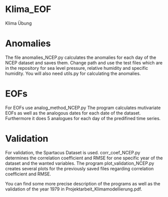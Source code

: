 # Klima_EOF
Klima Übung

# Anomalies
The file anomalies_NCEP.py calculates the anomalies for each day of the NCEP dataset and saves them.
Change path and use the test files which are in the repository for sea level pressure, relative humidity and specific humidity. You will also need utils.py for calculating the anomalies.

# EOFs
For EOFs use analog_method_NCEP.py
The program calculates mutivariate EOFs as well as the analogous dates for each date of the dataset. Furthermore it does 5 analogues for each day of the predifined time series. 

# Validation 
For validation, the Spartacus Dataset is used. corr_coef_NCEP.py determines the correlation coefficient and RMSE for one specific year of the dataset and the wanted variables. The program plot_validation_NCEP.py creates several plots for the previously saved files regarding correlation coefficient and RMSE.

You can find some more precise description of the programs as well as the validation of the year 1979 in Projektarbeit_Klimamodellierung.pdf. 

